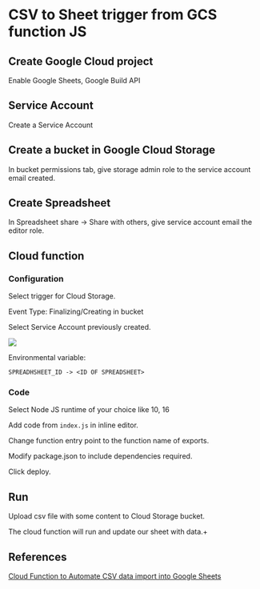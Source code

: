 # CSV to Sheet trigger from GCS function JS

## Create Google Cloud project

Enable Google Sheets, Google Build API

## Service Account

Create a Service Account

## Create a bucket in Google Cloud Storage 

In bucket permissions tab, give storage admin role to the service account email created.

## Create Spreadsheet

In Spreadsheet share -> Share with others, give service account email the editor role.

## Cloud function

### Configuration

Select trigger for Cloud Storage.

Event Type: Finalizing/Creating in bucket

Select Service Account previously created.

![](https://i.imgur.com/IVHJfAr.png)

Environmental variable:

```
SPREADHSHEET_ID -> <ID OF SPREADSHEET>
```

### Code

Select Node JS runtime of your choice like 10, 16

Add code from `index.js` in inline editor.

Change function entry point to the function name of exports.

Modify package.json to include dependencies required.

Click deploy.

## Run

Upload csv file with some content to Cloud Storage bucket.

The cloud function will run and update our sheet with data.+

## References

[Cloud Function to Automate CSV data import into Google Sheets](https://codelabs.developers.google.com/codelabs/cloud-function2sheet?hl=en#5)